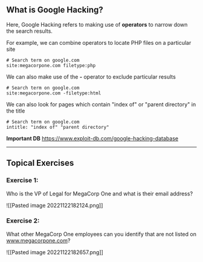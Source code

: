 ## What is Google Hacking?
Here, Google Hacking refers to making use of **operators** to narrow down the search results.

For example, we can combine operators to locate PHP files on a particular site
```
# Search term on google.com
site:megacorpone.com filetype:php
```

We can also make use of the **-** operator to exclude particular results
```
# Search term on google.com
site:megacorpone.com -filetype:html
```

We can also look for pages which contain "index of" or "parent directory" in the title
```
# Search term on google.com
intitle: "index of" "parent directory"
```

**Important DB**
https://www.exploit-db.com/google-hacking-database
***
## Topical Exercises

### Exercise 1:
Who is the VP of Legal for MegaCorp One and what is their email address?

![[Pasted image 20221122182124.png]]

### Exercise 2:
What other MegaCorp One employees can you identify that are not listed on www.megacorpone.com?

![[Pasted image 20221122182657.png]]

